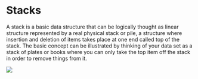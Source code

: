 # Stacks

A stack is a basic data structure that can be logically thought as linear structure represented by a real physical
stack or pile, a structure where insertion and deletion of items takes place at one end called top of the stack. The
basic concept can be illustrated by thinking of your data set as a stack of plates or books where you can only take the
top item off the stack in order to remove things from it.

![](http://i.imgur.com/dax54C9.jpg)
